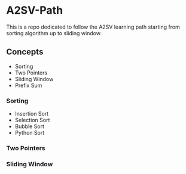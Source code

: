# A2SV-Path
This is a repo dedicated to follow the A2SV learning path starting from sorting algorithm up to sliding window.

## Concepts
* Sorting
* Two Pointers
* Sliding Window
* Prefix Sum

### Sorting
* Insertion Sort
* Selection Sort
* Bubble Sort
* Python Sort

### Two Pointers

### Sliding Window
